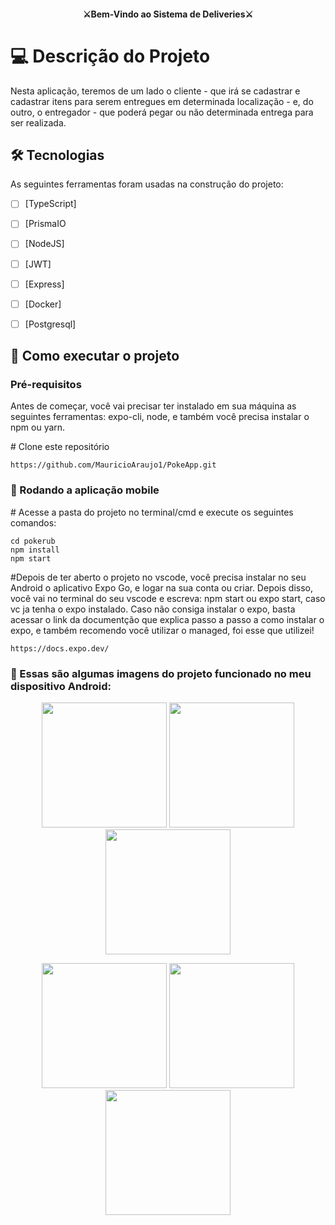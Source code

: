 <h4 align="center" dir="auto">⚔Bem-Vindo ao Sistema de Deliveries⚔</h4>

# 💻 Descrição do Projeto

Nesta aplicação, teremos de um lado o cliente - que irá se cadastrar e cadastrar itens para serem entregues em determinada localização - e, do outro, o entregador - que poderá pegar ou não determinada entrega para ser realizada. 

## 🛠 Tecnologias

As seguintes ferramentas foram usadas na construção do projeto:

- [ ] [TypeScript]
- [ ] [PrismaIO
- [ ] [NodeJS]
- [ ] [JWT]
- [ ] [Express]
- [ ] [Docker]
- [ ] [Postgresql]




## 🚀 Como executar o projeto

<h3>Pré-requisitos</h3>
Antes de começar, você vai precisar ter instalado em sua máquina as seguintes ferramentas: expo-cli, node, e também você precisa instalar o npm ou yarn.


<span class="pl-c"><span class="pl-c">#</span> Clone este repositório</span>
```
https://github.com/MauricioAraujo1/PokeApp.git
```

<h3>🧭 Rodando a aplicação mobile</h3>

<span class="pl-c"><span class="pl-c">#</span> Acesse a pasta do projeto no terminal/cmd e execute os seguintes comandos:</span>

```
cd pokerub
npm install
npm start

```
<span class="pl-c"><span class="pl-c">#</span>Depois de ter aberto o projeto no vscode, você precisa instalar no seu Android o aplicativo Expo Go, e logar na sua conta ou criar. Depois disso, você vai no terminal do seu vscode e escreva: npm start ou expo start, caso vc ja tenha o expo instalado. Caso não consiga instalar o expo, basta acessar o link da documentção que explica passo a passo a como instalar o expo, e também recomendo você utilizar o managed, foi esse que utilizei!</span>

```
https://docs.expo.dev/
```

<h3>🧭 Essas são algumas imagens do projeto funcionado no meu dispositivo Android: </h3>

<p align="center">
  <img src="./imgs_rep/1.jpeg" width="200px" />  <img src="./imgs_rep/2.jpeg" width="200px" />  <img src="./imgs_rep/3.jpeg" width="200px" />
</p>
<p align="center">
  <img src="./imgs_rep/4.jpeg" width="200px" />  <img src="./imgs_rep/5.jpeg" width="200px" />  <img src="./imgs_rep/6.jpeg" width="200px" />
</p>
